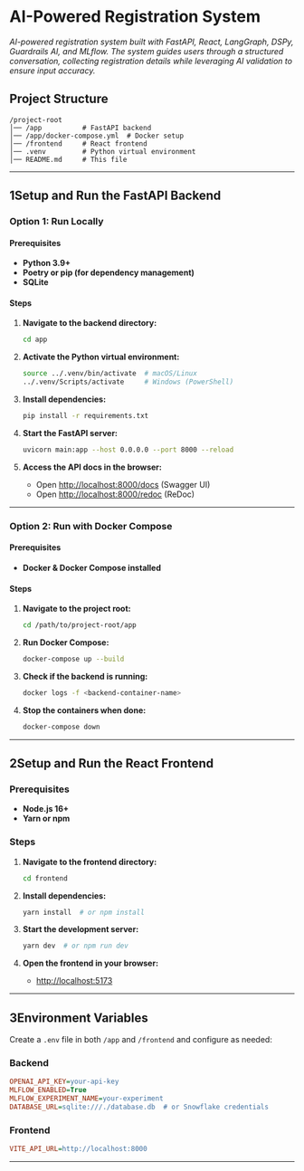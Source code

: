 # **AI-Powered Registration System**

*AI-powered registration system built with FastAPI, React, LangGraph, DSPy, Guardrails AI, and MLflow. The system guides users through a structured conversation, collecting registration details while leveraging AI validation to ensure input accuracy.*

## **Project Structure**

```
/project-root
│── /app          # FastAPI backend
│── /app/docker-compose.yml  # Docker setup
│── /frontend     # React frontend
│── .venv         # Python virtual environment
│── README.md     # This file
```

---

## **1️Setup and Run the FastAPI Backend**

### **Option 1: Run Locally**

#### **Prerequisites**

- **Python 3.9+**
- **Poetry or pip (for dependency management)**
- **SQLite**

#### **Steps**

1. **Navigate to the backend directory:**

   ```sh
   cd app
   ```

2. **Activate the Python virtual environment:**

   ```sh
   source ../.venv/bin/activate  # macOS/Linux
   ../.venv/Scripts/activate     # Windows (PowerShell)
   ```

3. **Install dependencies:**

   ```sh
   pip install -r requirements.txt
   ```

4. **Start the FastAPI server:**

   ```sh
   uvicorn main:app --host 0.0.0.0 --port 8000 --reload
   ```

5. **Access the API docs in the browser:**

   - Open [http://localhost:8000/docs](http://localhost:8000/docs) (Swagger UI)
   - Open [http://localhost:8000/redoc](http://localhost:8000/redoc) (ReDoc)

---

### **Option 2: Run with Docker Compose**

#### **Prerequisites**

- **Docker & Docker Compose installed**

#### **Steps**

1. **Navigate to the project root:**

   ```sh
   cd /path/to/project-root/app
   ```

2. **Run Docker Compose:**

   ```sh
   docker-compose up --build
   ```

3. **Check if the backend is running:**

   ```sh
   docker logs -f <backend-container-name>
   ```

4. **Stop the containers when done:**

   ```sh
   docker-compose down
   ```

---

## **2️Setup and Run the React Frontend**

### **Prerequisites**

- **Node.js 16+**
- **Yarn or npm**

### **Steps**

1. **Navigate to the frontend directory:**

   ```sh
   cd frontend
   ```

2. **Install dependencies:**

   ```sh
   yarn install  # or npm install
   ```

3. **Start the development server:**

   ```sh
   yarn dev  # or npm run dev
   ```

4. **Open the frontend in your browser:**

   - [http://localhost:5173](http://localhost:5173)

---

## **3️Environment Variables**

Create a `.env` file in both `/app` and `/frontend` and configure as needed:

### **Backend**

```ini
OPENAI_API_KEY=your-api-key
MLFLOW_ENABLED=True
MLFLOW_EXPERIMENT_NAME=your-experiment
DATABASE_URL=sqlite:///./database.db  # or Snowflake credentials
```

### **Frontend**

```ini
VITE_API_URL=http://localhost:8000
```

---
